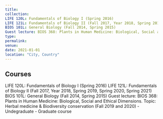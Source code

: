 ```yaml
---
title: 
collection: 
LIFE 120L: Fundamentals of Biology I (Spring 2016)
LIFE 121L: Fundamentals of Biology II (Fall 2017, Year 2018, Spring 2019, Spring 2020, Spring 2021)
BIOS 101L: General Biology (Fall 2014, Spring 2015)
Guest lecture: BIOS 368: Plants in Human Medicine: Biological, Social and Ethical Dimensions. Topic: Herbal medicine & Biodiversity conservation (Fall 2019 and 2020) - Undegraduate - Graduate course
type:
permalink:
venue: 
date: 2021-01-01
location: "City, Country"
---
```


Courses
-------

LIFE 120L: Fundamentals of Biology I (Spring 2016)
LIFE 121L: Fundamentals of Biology II (Fall 2017, Year 2018, Spring 2019, Spring 2020, Spring 2021)
BIOS 101L: General Biology (Fall 2014, Spring 2015)
Guest lecture: BIOS 368: Plants in Human Medicine: Biological, Social and Ethical Dimensions. Topic: Herbal medicine & Biodiversity conservation (Fall 2019 and 2020) - Undegraduate - Graduate course



